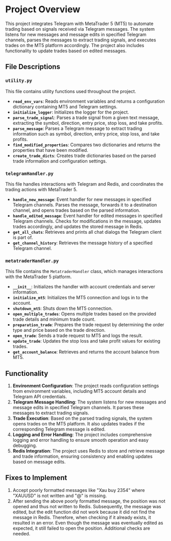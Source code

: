 # Project Overview

This project integrates Telegram with MetaTrader 5 (MT5) to automate trading based on signals received via Telegram messages. The system listens for new messages and message edits in specified Telegram channels, parses the messages to extract trading signals, and executes trades on the MT5 platform accordingly. The project also includes functionality to update trades based on edited messages.

## File Descriptions

### `utility.py`

This file contains utility functions used throughout the project.

- **`read_env_vars`**: Reads environment variables and returns a configuration dictionary containing MT5 and Telegram settings.
- **`initialize_logger`**: Initializes the logger for the project.
- **`parse_trade_signal`**: Parses a trade signal from a given text message, extracting the symbol, direction, entry price, stop loss, and take profits.
- **`parse_message`**: Parses a Telegram message to extract trading information such as symbol, direction, entry price, stop loss, and take profits.
- **`find_modified_properties`**: Compares two dictionaries and returns the properties that have been modified.
- **`create_trade_dicts`**: Creates trade dictionaries based on the parsed trade information and configuration settings.

### `telegramHandler.py`

This file handles interactions with Telegram and Redis, and coordinates the trading actions with MetaTrader 5.

- **`handle_new_message`**: Event handler for new messages in specified Telegram channels. Parses the message, forwards it to a destination channel, and opens trades based on the parsed information.
- **`handle_edited_message`**: Event handler for edited messages in specified Telegram channels. Checks for modifications in the message, updates trades accordingly, and updates the stored message in Redis.
- **`get_all_chats`**: Retrieves and prints all chat dialogs the Telegram client is part of.
- **`get_channel_history`**: Retrieves the message history of a specified Telegram channel.

### `metatraderHandler.py`

This file contains the `MetatraderHandler` class, which manages interactions with the MetaTrader 5 platform.

- **`__init__`**: Initializes the handler with account credentials and server information.
- **`initialize_mt5`**: Initializes the MT5 connection and logs in to the account.
- **`shutdown_mt5`**: Shuts down the MT5 connection.
- **`open_multiple_trades`**: Opens multiple trades based on the provided trade details and minimum trade count.
- **`preparation_trade`**: Prepares the trade request by determining the order type and price based on the trade direction.
- **`open_trade`**: Sends a trade request to MT5 and logs the result.
- **`update_trade`**: Updates the stop loss and take profit values for existing trades.
- **`get_account_balance`**: Retrieves and returns the account balance from MT5.

## Functionality

1. **Environment Configuration**: The project reads configuration settings from environment variables, including MT5 account details and Telegram API credentials.
2. **Telegram Message Handling**: The system listens for new messages and message edits in specified Telegram channels. It parses these messages to extract trading signals.
3. **Trade Execution**: Based on the parsed trading signals, the system opens trades on the MT5 platform. It also updates trades if the corresponding Telegram message is edited.
4. **Logging and Error Handling**: The project includes comprehensive logging and error handling to ensure smooth operation and easy debugging.
5. **Redis Integration**: The project uses Redis to store and retrieve message and trade information, ensuring consistency and enabling updates based on message edits.

## Fixes to Implement

1. Accept poorly formatted messages like "Xau buy 2354" where "XAUUSD" is not written and "@" is missing.
2. After sending the above poorly formatted message, the position was not opened and thus not written to Redis. Subsequently, the message was edited, but the edit function did not work because it did not find the message in Redis. Therefore, when checking if it already exists, it resulted in an error. Even though the message was eventually edited as expected, it still failed to open the position. Additional checks are needed.